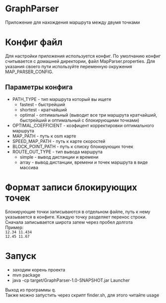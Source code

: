 # GraphParser
Приложение для нахождения маршрута между двумя точками
# Конфиг файл
Для настройки приложения используется конфиг. 
По умолчанию конфиг считывается с домашней директории, файл MapParser.properties.
 Для указания своего пути используйте 
переменную окружения MAP_PARSER_CONFIG.
## Параметры конфига
* PATH_TYPE - тип маршрута который вы ищете
    * fastest - быстрейший 
    * shortest - кратчайший
    * optimal - оптимальный (выводит все три маршрута кратчайший,
     быстрейший и оптимальный с блокирующими точками)
* OPTIMAL_COEFFICIENT - коэфицент корректировки оптимального маршрута
* MAP_PATH - путь к osm карте
* SPEED_MAP_PATH - путь к карте скоростей
* BLOCK_POINT_PATH - путь к списку блокирующих точек
* ROUTE_OUT_TYPE - тип вывода маршрута
    * simple - вывод дистанции и времени
    * array - вывод дистанции, времени и точек маршрута в виде массива

# Формат записи блокирующих точек
Блокирующие точки записываются в отдельном файле, путь к нему указывается в конфиге.
Каждую точку разделяет перенос строки. Сначала записывается широта затем 
через пробел долгота  
Пример:  
`12.34 11.434`  
`12.45 11.67`

# Запуск
+ заходим корень проекта
+ mvn package
+ java -cp target/GraphParser-1.0-SNAPSHOT.jar Launcher

Выход из программы q.  
Также можно запустить через скрипт finder.sh, для этого читайте usage